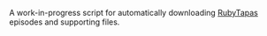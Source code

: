 A work-in-progress script for automatically downloading [RubyTapas](http://devblog.avdi.org/rubytapas/) episodes and supporting files.